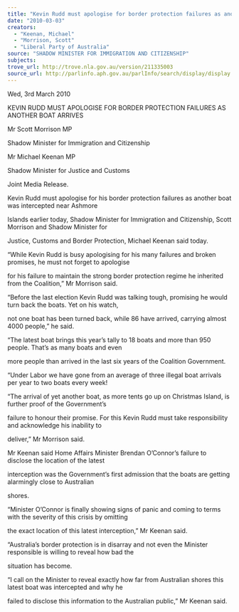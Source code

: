 ```yaml
---
title: "Kevin Rudd must apologise for border protection failures as another boat arrives."
date: "2010-03-03"
creators:
  - "Keenan, Michael"
  - "Morrison, Scott"
  - "Liberal Party of Australia"
source: "SHADOW MINISTER FOR IMMIGRATION AND CITIZENSHIP"
subjects:
trove_url: http://trove.nla.gov.au/version/211335003
source_url: http://parlinfo.aph.gov.au/parlInfo/search/display/display.w3p;query=Id%3A%22media/pressrel/ES2W6%22
---
```


 Wed, 3rd March 2010  

 KEVIN RUDD MUST APOLOGISE FOR BORDER PROTECTION FAILURES AS  ANOTHER BOAT ARRIVES 

 Mr Scott Morrison MP  

 Shadow Minister for Immigration and Citizenship 

 

 Mr Michael Keenan MP  

 Shadow Minister for Justice and Customs 

 Joint Media Release.  

 Kevin Rudd must apologise for his border protection failures as another boat was intercepted near Ashmore 

 Islands earlier today, Shadow Minister for Immigration and Citizenship, Scott Morrison and Shadow Minister for 

 Justice, Customs and Border Protection, Michael Keenan said today.  

 “While Kevin Rudd is busy apologising for his many failures and broken promises, he must not forget to apologise 

 for his failure to maintain the strong border protection regime he inherited from the Coalition,” Mr Morrison said.  

 “Before the last election Kevin Rudd was talking tough, promising he would turn back the boats. Yet on his watch, 

 not one boat has been turned back, while 86 have arrived, carrying almost 4000 people,” he said.  

 “The latest boat brings this year’s tally to 18 boats and more than 950 people. That’s as many boats and even 

 more people than arrived in the last six years of the Coalition Government.  

 “Under Labor we have gone from an average of three illegal boat arrivals per year to two boats every week!  

 “The arrival of yet another boat, as more tents go up on Christmas Island, is further proof of the Government’s 

 failure to honour their promise. For this Kevin Rudd must take responsibility and acknowledge his inability to 

 deliver,” Mr Morrison said.  

 Mr Keenan said Home Affairs Minister Brendan O’Connor’s failure to disclose the location of the latest 

 interception was the Government’s first admission that the boats are getting alarmingly close to Australian 

 shores.  

 “Minister O’Connor is finally showing signs of panic and coming to terms with the severity of this crisis by omitting 

 the exact location of this latest interception,” Mr Keenan said.  

 “Australia’s border protection is in disarray and not even the Minister responsible is willing to reveal how bad the 

 situation has become.  

 “I call on the Minister to reveal exactly how far from Australian shores this latest boat was intercepted and why he 

 failed to disclose this information to the Australian public,” Mr Keenan said. 

  

